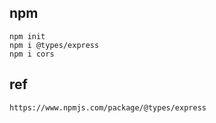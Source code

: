 ## npm
```
npm init
npm i @types/express
npm i cors
```

## ref
```
https://www.npmjs.com/package/@types/express
```
